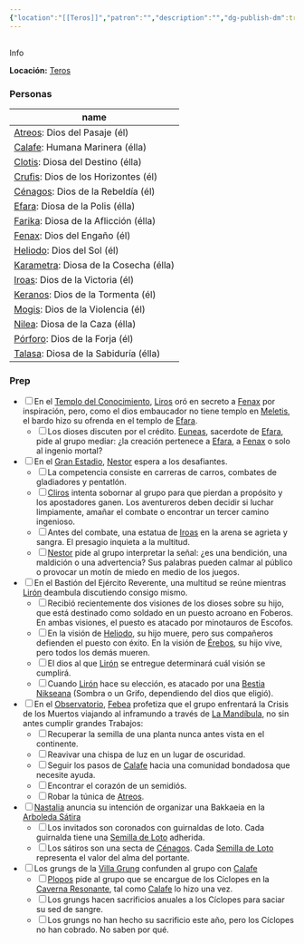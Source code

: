 ```yaml
---
{"location":"[[Teros]]","patron":"","description":"","dg-publish-dm":true,"dg-publish":false,"type":"Lugares","permalink":"/lugares/nix/","dgPassFrontmatter":true}
---
```


<p><span><div data-callout-metadata="" data-callout-fold="" data-callout="info" class="callout node-insert-event"><div class="callout-title" dir="auto"><div class="callout-icon"><svg width="16" height="16"></svg></div><div class="callout-title-inner">Info</div></div><div class="callout-content">
<p dir="auto"><strong>Locación:</strong> <a data-tooltip-position="top" aria-label="Lugares/Teros.md" data-href="Lugares/Teros.md" href="Lugares/Teros.md" class="internal-link" target="_blank" rel="noopener nofollow">Teros</a></p>
</div></div></span></p><h3><span>Personas</span></h3><div><table class="dataview table-view-table"><thead class="table-view-thead"><tr class="table-view-tr-header"><th class="table-view-th"><span>name</span></th></tr></thead><tbody class="table-view-tbody"><tr><td><span><a data-tooltip-position="top" aria-label="Personas/Atreos.md" data-href="Personas/Atreos.md" href="Personas/Atreos.md" class="internal-link" target="_blank" rel="noopener nofollow">Atreos</a>: Dios del Pasaje (él)</span></td></tr><tr><td><span><a data-tooltip-position="top" aria-label="Personas/Calafe.md" data-href="Personas/Calafe.md" href="Personas/Calafe.md" class="internal-link" target="_blank" rel="noopener nofollow">Calafe</a>: Humana Marinera (élla)</span></td></tr><tr><td><span><a data-tooltip-position="top" aria-label="Personas/Clotis.md" data-href="Personas/Clotis.md" href="Personas/Clotis.md" class="internal-link" target="_blank" rel="noopener nofollow">Clotis</a>: Diosa del Destino (élla)</span></td></tr><tr><td><span><a data-tooltip-position="top" aria-label="Personas/Crufis.md" data-href="Personas/Crufis.md" href="Personas/Crufis.md" class="internal-link" target="_blank" rel="noopener nofollow">Crufis</a>: Dios de los Horizontes (él)</span></td></tr><tr><td><span><a data-tooltip-position="top" aria-label="Personas/Cénagos.md" data-href="Personas/Cénagos.md" href="Personas/Cénagos.md" class="internal-link" target="_blank" rel="noopener nofollow">Cénagos</a>: Dios de la Rebeldía (él)</span></td></tr><tr><td><span><a data-tooltip-position="top" aria-label="Personas/Efara.md" data-href="Personas/Efara.md" href="Personas/Efara.md" class="internal-link" target="_blank" rel="noopener nofollow">Efara</a>: Diosa de la Polis (élla)</span></td></tr><tr><td><span><a data-tooltip-position="top" aria-label="Personas/Farika.md" data-href="Personas/Farika.md" href="Personas/Farika.md" class="internal-link" target="_blank" rel="noopener nofollow">Farika</a>: Diosa de la Aflicción (élla)</span></td></tr><tr><td><span><a data-tooltip-position="top" aria-label="Personas/Fenax.md" data-href="Personas/Fenax.md" href="Personas/Fenax.md" class="internal-link" target="_blank" rel="noopener nofollow">Fenax</a>: Dios del Engaño (él)</span></td></tr><tr><td><span><a data-tooltip-position="top" aria-label="Personas/Heliodo.md" data-href="Personas/Heliodo.md" href="Personas/Heliodo.md" class="internal-link" target="_blank" rel="noopener nofollow">Heliodo</a>: Dios del Sol (él)</span></td></tr><tr><td><span><a data-tooltip-position="top" aria-label="Personas/Karametra.md" data-href="Personas/Karametra.md" href="Personas/Karametra.md" class="internal-link" target="_blank" rel="noopener nofollow">Karametra</a>: Diosa de la Cosecha (élla)</span></td></tr><tr><td><span><a data-tooltip-position="top" aria-label="Personas/Iroas.md" data-href="Personas/Iroas.md" href="Personas/Iroas.md" class="internal-link" target="_blank" rel="noopener nofollow">Iroas</a>: Dios de la Victoria (él)</span></td></tr><tr><td><span><a data-tooltip-position="top" aria-label="Personas/Keranos.md" data-href="Personas/Keranos.md" href="Personas/Keranos.md" class="internal-link" target="_blank" rel="noopener nofollow">Keranos</a>: Dios de la Tormenta (él)</span></td></tr><tr><td><span><a data-tooltip-position="top" aria-label="Personas/Mogis.md" data-href="Personas/Mogis.md" href="Personas/Mogis.md" class="internal-link" target="_blank" rel="noopener nofollow">Mogis</a>: Dios de la Violencia (él)</span></td></tr><tr><td><span><a data-tooltip-position="top" aria-label="Personas/Nilea.md" data-href="Personas/Nilea.md" href="Personas/Nilea.md" class="internal-link" target="_blank" rel="noopener nofollow">Nilea</a>: Diosa de la Caza (élla)</span></td></tr><tr><td><span><a data-tooltip-position="top" aria-label="Personas/Pórforo.md" data-href="Personas/Pórforo.md" href="Personas/Pórforo.md" class="internal-link" target="_blank" rel="noopener nofollow">Pórforo</a>: Dios de la Forja (él)</span></td></tr><tr><td><span><a data-tooltip-position="top" aria-label="Personas/Talasa.md" data-href="Personas/Talasa.md" href="Personas/Talasa.md" class="internal-link" target="_blank" rel="noopener nofollow">Talasa</a>: Diosa de la Sabiduría (élla)</span></td></tr></tbody></table></div><h3><span>Prep</span></h3><div><ul class="contains-task-list"><li data-task=" " class="dataview task-list-item"><input type="checkbox" class="dataview task-list-item-checkbox"><span>En el <a data-tooltip-position="top" aria-label="Lugares/Templo del Conocimiento" data-href="Lugares/Templo del Conocimiento" href="Lugares/Templo del Conocimiento" class="internal-link" target="_blank" rel="noopener nofollow">Templo del Conocimiento</a>, <a data-tooltip-position="top" aria-label="Personas/Liros" data-href="Personas/Liros" href="Personas/Liros" class="internal-link" target="_blank" rel="noopener nofollow">Liros</a> oró en secreto a <a data-tooltip-position="top" aria-label="Personas/Fenax" data-href="Personas/Fenax" href="Personas/Fenax" class="internal-link" target="_blank" rel="noopener nofollow">Fenax</a> por inspiración, pero, como el dios embaucador no tiene templo en <a data-tooltip-position="top" aria-label="Lugares/Meletis" data-href="Lugares/Meletis" href="Lugares/Meletis" class="internal-link" target="_blank" rel="noopener nofollow">Meletis</a>, el bardo hizo su ofrenda en el templo de <a data-tooltip-position="top" aria-label="Personas/Efara" data-href="Personas/Efara" href="Personas/Efara" class="internal-link" target="_blank" rel="noopener nofollow">Efara</a>.</span><ul class="contains-task-list"><li data-task=" " class="dataview task-list-item"><input type="checkbox" class="dataview task-list-item-checkbox"><span>Los dioses discuten por el crédito. <a data-tooltip-position="top" aria-label="Personas/Euneas" data-href="Personas/Euneas" href="Personas/Euneas" class="internal-link" target="_blank" rel="noopener nofollow">Euneas</a>, sacerdote de <a data-tooltip-position="top" aria-label="Personas/Efara" data-href="Personas/Efara" href="Personas/Efara" class="internal-link" target="_blank" rel="noopener nofollow">Efara</a>, pide al grupo mediar: ¿la creación pertenece a <a data-tooltip-position="top" aria-label="Personas/Efara" data-href="Personas/Efara" href="Personas/Efara" class="internal-link" target="_blank" rel="noopener nofollow">Efara</a>, a <a data-tooltip-position="top" aria-label="Personas/Fenax" data-href="Personas/Fenax" href="Personas/Fenax" class="internal-link" target="_blank" rel="noopener nofollow">Fenax</a> o solo al ingenio mortal?</span></li></ul></li><li data-task=" " class="dataview task-list-item"><input type="checkbox" class="dataview task-list-item-checkbox"><span>En el <a data-tooltip-position="top" aria-label="Lugares/Gran Estadio" data-href="Lugares/Gran Estadio" href="Lugares/Gran Estadio" class="internal-link" target="_blank" rel="noopener nofollow">Gran Estadio</a>, <a data-tooltip-position="top" aria-label="Personas/Nestor" data-href="Personas/Nestor" href="Personas/Nestor" class="internal-link" target="_blank" rel="noopener nofollow">Nestor</a> espera a los desafiantes.</span><ul class="contains-task-list"><li data-task=" " class="dataview task-list-item"><input type="checkbox" class="dataview task-list-item-checkbox"><span>La competencia consiste en carreras de carros, combates de gladiadores y pentatlón.</span></li><li data-task=" " class="dataview task-list-item"><input type="checkbox" class="dataview task-list-item-checkbox"><span><a data-tooltip-position="top" aria-label="Personas/Cliros" data-href="Personas/Cliros" href="Personas/Cliros" class="internal-link" target="_blank" rel="noopener nofollow">Cliros</a> intenta sobornar al grupo para que pierdan a propósito y los apostadores ganen. Los aventureros deben decidir si luchar limpiamente, amañar el combate o encontrar un tercer camino ingenioso.</span></li><li data-task=" " class="dataview task-list-item"><input type="checkbox" class="dataview task-list-item-checkbox"><span>Antes del combate, una estatua de <a data-tooltip-position="top" aria-label="Personas/Iroas" data-href="Personas/Iroas" href="Personas/Iroas" class="internal-link" target="_blank" rel="noopener nofollow">Iroas</a> en la arena se agrieta y sangra. El presagio inquieta a la multitud.</span></li><li data-task=" " class="dataview task-list-item"><input type="checkbox" class="dataview task-list-item-checkbox"><span><a data-tooltip-position="top" aria-label="Personas/Nestor" data-href="Personas/Nestor" href="Personas/Nestor" class="internal-link" target="_blank" rel="noopener nofollow">Nestor</a> pide al grupo interpretar la señal: ¿es una bendición, una maldición o una advertencia? Sus palabras pueden calmar al público o provocar un motín de miedo en medio de los juegos.</span></li></ul></li><li data-task=" " class="dataview task-list-item"><input type="checkbox" class="dataview task-list-item-checkbox"><span>En el Bastión del Ejército Reverente, una multitud se reúne mientras <a data-tooltip-position="top" aria-label="Personas/Lirón" data-href="Personas/Lirón" href="Personas/Lirón" class="internal-link" target="_blank" rel="noopener nofollow">Lirón</a> deambula discutiendo consigo mismo.</span><ul class="contains-task-list"><li data-task=" " class="dataview task-list-item"><input type="checkbox" class="dataview task-list-item-checkbox"><span>Recibió recientemente dos visiones de los dioses sobre su hijo, que está destinado como soldado en un puesto acroano en Foberos. En ambas visiones, el puesto es atacado por minotauros de Escofos.</span></li><li data-task=" " class="dataview task-list-item"><input type="checkbox" class="dataview task-list-item-checkbox"><span>En la visión de <a data-tooltip-position="top" aria-label="Personas/Heliodo" data-href="Personas/Heliodo" href="Personas/Heliodo" class="internal-link" target="_blank" rel="noopener nofollow">Heliodo</a>, su hijo muere, pero sus compañeros defienden el puesto con éxito. En la visión de <a data-tooltip-position="top" aria-label="Personas/Érebos" data-href="Personas/Érebos" href="Personas/Érebos" class="internal-link" target="_blank" rel="noopener nofollow">Érebos</a>, su hijo vive, pero todos los demás mueren.</span></li><li data-task=" " class="dataview task-list-item"><input type="checkbox" class="dataview task-list-item-checkbox"><span>El dios al que <a data-tooltip-position="top" aria-label="Personas/Lirón" data-href="Personas/Lirón" href="Personas/Lirón" class="internal-link" target="_blank" rel="noopener nofollow">Lirón</a> se entregue determinará cuál visión se cumplirá.</span></li><li data-task=" " class="dataview task-list-item"><input type="checkbox" class="dataview task-list-item-checkbox"><span>Cuando <a data-tooltip-position="top" aria-label="Personas/Lirón" data-href="Personas/Lirón" href="Personas/Lirón" class="internal-link" target="_blank" rel="noopener nofollow">Lirón</a> hace su elección, es atacado por una <a data-tooltip-position="top" aria-label="Statblocks/Bestia Nikseana" data-href="Statblocks/Bestia Nikseana" href="Statblocks/Bestia Nikseana" class="internal-link" target="_blank" rel="noopener nofollow">Bestia Nikseana</a> (Sombra o un Grifo, dependiendo del dios que eligió).</span></li></ul></li><li data-task=" " class="dataview task-list-item"><input type="checkbox" class="dataview task-list-item-checkbox"><span>En el <a data-tooltip-position="top" aria-label="Lugares/Observatorio" data-href="Lugares/Observatorio" href="Lugares/Observatorio" class="internal-link" target="_blank" rel="noopener nofollow">Observatorio</a>, <a data-tooltip-position="top" aria-label="Personas/Febea" data-href="Personas/Febea" href="Personas/Febea" class="internal-link" target="_blank" rel="noopener nofollow">Febea</a> profetiza que el grupo enfrentará la Crisis de los Muertos viajando al inframundo a través de <a data-tooltip-position="top" aria-label="Lugares/La Mandíbula" data-href="Lugares/La Mandíbula" href="Lugares/La Mandíbula" class="internal-link" target="_blank" rel="noopener nofollow">La Mandíbula</a>, no sin antes cumplir grandes Trabajos:</span><ul class="contains-task-list"><li data-task=" " class="dataview task-list-item"><input type="checkbox" class="dataview task-list-item-checkbox"><span>Recuperar la semilla de una planta nunca antes vista en el continente.</span></li><li data-task=" " class="dataview task-list-item"><input type="checkbox" class="dataview task-list-item-checkbox"><span>Reavivar una chispa de luz en un lugar de oscuridad.</span></li><li data-task=" " class="dataview task-list-item"><input type="checkbox" class="dataview task-list-item-checkbox"><span>Seguir los pasos de <a data-tooltip-position="top" aria-label="Personas/Calafe" data-href="Personas/Calafe" href="Personas/Calafe" class="internal-link" target="_blank" rel="noopener nofollow">Calafe</a> hacia una comunidad bondadosa que necesite ayuda.</span></li><li data-task=" " class="dataview task-list-item"><input type="checkbox" class="dataview task-list-item-checkbox"><span>Encontrar el corazón de un semidiós.</span></li><li data-task=" " class="dataview task-list-item"><input type="checkbox" class="dataview task-list-item-checkbox"><span>Robar la túnica de <a data-tooltip-position="top" aria-label="Personas/Atreos" data-href="Personas/Atreos" href="Personas/Atreos" class="internal-link" target="_blank" rel="noopener nofollow">Atreos</a>.</span></li></ul></li><li data-task=" " class="dataview task-list-item"><input type="checkbox" class="dataview task-list-item-checkbox"><span><a data-tooltip-position="top" aria-label="Personas/Nastalia" data-href="Personas/Nastalia" href="Personas/Nastalia" class="internal-link" target="_blank" rel="noopener nofollow">Nastalia</a> anuncia su intención de organizar una Bakkaeia en la <a data-tooltip-position="top" aria-label="Lugares/Arboleda Sátira" data-href="Lugares/Arboleda Sátira" href="Lugares/Arboleda Sátira" class="internal-link" target="_blank" rel="noopener nofollow">Arboleda Sátira</a></span><ul class="contains-task-list"><li data-task=" " class="dataview task-list-item"><input type="checkbox" class="dataview task-list-item-checkbox"><span>Los invitados son coronados con guirnaldas de loto. Cada guirnalda tiene una <a data-tooltip-position="top" aria-label="Items/Semilla de Loto" data-href="Items/Semilla de Loto" href="Items/Semilla de Loto" class="internal-link" target="_blank" rel="noopener nofollow">Semilla de Loto</a> adherida.</span></li><li data-task=" " class="dataview task-list-item"><input type="checkbox" class="dataview task-list-item-checkbox"><span>Los sátiros son una secta de <a data-tooltip-position="top" aria-label="Personas/Cénagos" data-href="Personas/Cénagos" href="Personas/Cénagos" class="internal-link" target="_blank" rel="noopener nofollow">Cénagos</a>. Cada <a data-tooltip-position="top" aria-label="Items/Semilla de Loto" data-href="Items/Semilla de Loto" href="Items/Semilla de Loto" class="internal-link" target="_blank" rel="noopener nofollow">Semilla de Loto</a> representa el valor del alma del portante.</span></li></ul></li><li data-task=" " class="dataview task-list-item"><input type="checkbox" class="dataview task-list-item-checkbox"><span>Los grungs de la <a data-tooltip-position="top" aria-label="Lugares/Villa Grung" data-href="Lugares/Villa Grung" href="Lugares/Villa Grung" class="internal-link" target="_blank" rel="noopener nofollow">Villa Grung</a> confunden al grupo con <a data-tooltip-position="top" aria-label="Personas/Calafe" data-href="Personas/Calafe" href="Personas/Calafe" class="internal-link" target="_blank" rel="noopener nofollow">Calafe</a></span><ul class="contains-task-list"><li data-task=" " class="dataview task-list-item"><input type="checkbox" class="dataview task-list-item-checkbox"><span><a data-tooltip-position="top" aria-label="Personas/Plopos" data-href="Personas/Plopos" href="Personas/Plopos" class="internal-link" target="_blank" rel="noopener nofollow">Plopos</a> pide al grupo que se encargue de los Cíclopes en la <a data-tooltip-position="top" aria-label="Lugares/Caverna Resonante" data-href="Lugares/Caverna Resonante" href="Lugares/Caverna Resonante" class="internal-link" target="_blank" rel="noopener nofollow">Caverna Resonante</a>, tal como <a data-tooltip-position="top" aria-label="Personas/Calafe" data-href="Personas/Calafe" href="Personas/Calafe" class="internal-link" target="_blank" rel="noopener nofollow">Calafe</a> lo hizo una vez.</span></li><li data-task=" " class="dataview task-list-item"><input type="checkbox" class="dataview task-list-item-checkbox"><span>Los grungs hacen sacrificios anuales a los Cíclopes para saciar su sed de sangre.</span></li><li data-task=" " class="dataview task-list-item"><input type="checkbox" class="dataview task-list-item-checkbox"><span>Los grungs no han hecho su sacrificio este año, pero los Cíclopes no han cobrado. No saben por qué.</span></li></ul></li></ul></div>